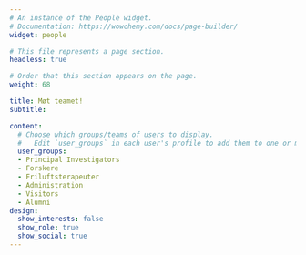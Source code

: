 ```yaml
---
# An instance of the People widget.
# Documentation: https://wowchemy.com/docs/page-builder/
widget: people

# This file represents a page section.
headless: true

# Order that this section appears on the page.
weight: 68

title: Møt teamet!
subtitle:

content:
  # Choose which groups/teams of users to display.
  #   Edit `user_groups` in each user's profile to add them to one or more of these groups.
  user_groups:
  - Principal Investigators
  - Forskere
  - Friluftsterapeuter
  - Administration
  - Visitors
  - Alumni
design:
  show_interests: false
  show_role: true
  show_social: true
---
```

